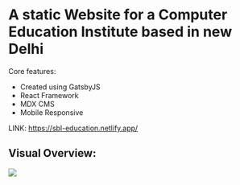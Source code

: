 # A static Website for a Computer Education Institute based in new Delhi

Core features:

- Created using GatsbyJS
- React Framework
- MDX CMS
- Mobile Responsive

LINK: https://sbl-education.netlify.app/

## Visual Overview:

![](https://giphy.com/gifs/bruce-lee-Ht2ktUDWebe36)
<blockquote class="imgur-embed-pub" lang="en" data-id="a/CyrNPgR" data-context="false" ><a href="//imgur.com/a/CyrNPgR"></a></blockquote>
